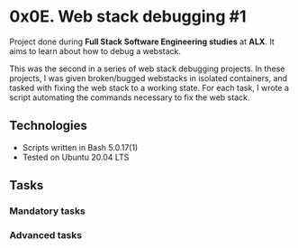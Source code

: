 # 0x0E. Web stack debugging #1

Project done during **Full Stack Software Engineering studies** at **ALX**. It aims to learn about how to debug a webstack.

This was the second in a series of web stack debugging projects. In these projects, I was given broken/bugged webstacks in isolated containers, and tasked with fixing the web stack to a working state. For each task, I wrote a script automating the commands necessary to fix the web stack.

## Technologies
* Scripts written in Bash 5.0.17(1)
* Tested on Ubuntu 20.04 LTS

## Tasks

### Mandatory tasks



### Advanced tasks

